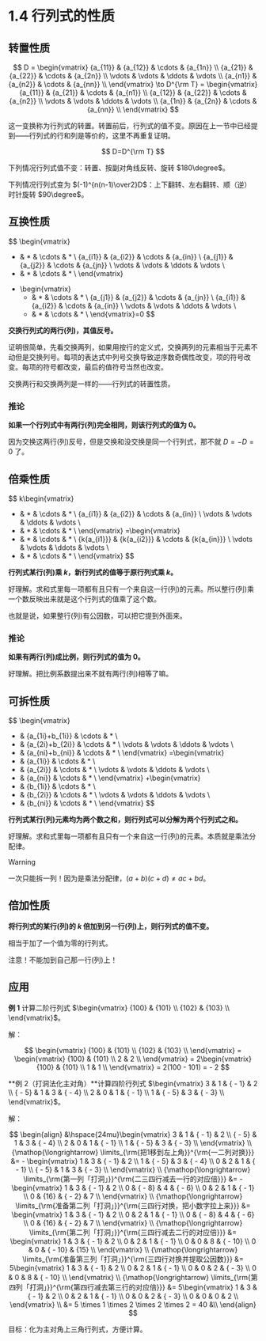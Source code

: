 # 1.4 行列式的性质

## 转置性质

$$
D = \begin{vmatrix}
   {a_{11}} & {a_{12}} &  \cdots  & {a_{1n}}  \\
   {a_{21}} & {a_{22}} &  \cdots  & {a_{2n}}  \\
    \vdots  &  \vdots  &  \ddots  &  \vdots   \\
   {a_{n1}} & {a_{n2}} &  \cdots  & {a_{nn}}  \\
 \end{vmatrix}
\to D^{\rm T} = \begin{vmatrix}
   {a_{11}} & {a_{21}} &  \cdots  & {a_{n1}}  \\
   {a_{12}} & {a_{22}} &  \cdots  & {a_{n2}}  \\
    \vdots  &  \vdots  &  \ddots  &  \vdots   \\
   {a_{1n}} & {a_{2n}} &  \cdots  & {a_{nn}}  \\
 \end{vmatrix}
$$

这一变换称为行列式的转置。转置前后，行列式的值不变。原因在上一节中已经提到——行列式的行和列是等价的，这里不再重复证明。

$$
D=D^{\rm T}
$$

下列情况行列式值不变：转置、按副对角线反转、旋转 $180\degree$。

下列情况行列式变为 $(-1)^{n(n-1)\over2}D$：上下翻转、左右翻转、顺（逆）时针旋转 $90\degree$。

## 互换性质

$$
\begin{vmatrix}
   * & * &  \cdots  & *  \\
   {a_{i1}} & {a_{i2}} &  \cdots  & {a_{in}}  \\
   {a_{j1}} & {a_{j2}} &  \cdots  & {a_{jn}}  \\
    \vdots  &  \vdots  &  \ddots  &  \vdots   \\
   * & * &  \cdots  & *  \\
 \end{vmatrix}
+ \begin{vmatrix}
   * & * &  \cdots  & *  \\
   {a_{j1}} & {a_{j2}} &  \cdots  & {a_{jn}}  \\
   {a_{i1}} & {a_{i2}} &  \cdots  & {a_{in}}  \\
    \vdots  &  \vdots  &  \ddots  &  \vdots   \\
   * & * &  \cdots  & *  \\
 \end{vmatrix}=0
$$

**交换行列式的两行(列)，其值反号。**

证明很简单，先看交换两列，如果用按行的定义式，交换两列的元素相当于元素不动但是交换列号。每项的表达式中列号交换导致逆序数奇偶性改变，项的符号改变。每项的符号都改变，最后的值符号当然也改变。

交换两行和交换两列是一样的——行列式的转置性质。

### 推论

**如果一个行列式中有两行(列)完全相同，则该行列式的值为 $0$。**

因为交换这两行(列)反号，但是交换和没交换是同一个行列式，那不就 $D=-D=0$ 了。

## 倍乘性质

$$
k\begin{vmatrix}
   * & * &  \cdots  & *  \\
   {a_{i1}} & {a_{i2}} &  \cdots  & {a_{in}}  \\
    \vdots  &  \vdots  &  \ddots  &  \vdots   \\
   * & * &  \cdots  & *  \\
 \end{vmatrix}
=\begin{vmatrix}
   * & * &  \cdots  & *  \\
   {k{a_{i1}}} & {k{a_{i2}}} &  \cdots  & {k{a_{in}}}  \\
    \vdots  &  \vdots  &  \ddots  &  \vdots   \\
   * & * &  \cdots  & *  \\
 \end{vmatrix}
$$

**行列式某行(列)乘 $k$，新行列式的值等于原行列式乘 $k$。**

好理解。求和式里每一项都有且只有一个来自这一行(列)的元素。所以整行(列)乘一个数反映出来就是这个行列式的值乘了这个数。

也就是说，如果整行(列)有公因数，可以把它提到外面来。

### 推论

**如果有两行(列)成比例，则行列式的值为 $0$。**

好理解。把比例系数提出来不就有两行(列)相等了嘛。

## 可拆性质

$$
\begin{vmatrix}
   * & {a_{1i}+b_{1i}} &  \cdots  & *  \\
   * & {a_{2i}+b_{2i}} &  \cdots  & *  \\
    \vdots  &  \vdots  &  \ddots  &  \vdots   \\
   * & {a_{ni}+b_{ni}} &  \cdots  & *  \\
 \end{vmatrix}
=\begin{vmatrix}
   * & {a_{1i}} &  \cdots  & *  \\
   * & {a_{2i}} &  \cdots  & *  \\
    \vdots  &  \vdots  &  \ddots  &  \vdots   \\
   * & {a_{ni}} &  \cdots  & *  \\
 \end{vmatrix}
 +\begin{vmatrix}
   * & {b_{1i}} &  \cdots  & *  \\
   * & {b_{2i}} &  \cdots  & *  \\
    \vdots  &  \vdots  &  \ddots  &  \vdots   \\
   * & {b_{ni}} &  \cdots  & *  \\
 \end{vmatrix}
$$

**行列式某行(列)元素均为两个数之和，则行列式可以分解为两个行列式之和。**

好理解。求和式里每一项都有且只有一个来自这一行(列)的元素。本质就是乘法分配律。

> [!warning]
> 一次只能拆一列！因为是乘法分配律，$(a+b)(c+d)\ne ac+bd$。

## 倍加性质

**将行列式的某行(列)的 $k$ 倍加到另一行(列)上，则行列式的值不变。**

相当于加了一个值为零的行列式。

注意！不能加到自己那一行(列)上！

## 应用

**例 1** 计算二阶行列式 $\begin{vmatrix}    {100} & {101}  \\    {102} & {103}  \\  \end{vmatrix}$。

解：

$$
\begin{vmatrix}
   {100} & {101}  \\
   {102} & {103}  \\
 \end{vmatrix} = \begin{vmatrix}
   {100} & {101}  \\
   2 & 2  \\
 \end{vmatrix} = 2\begin{vmatrix}
   {100} & {101}  \\
   1 & 1  \\
 \end{vmatrix} = 2(100 - 101) =  - 2
$$

**例 2（打洞法化主对角）**计算四阶行列式 $\begin{vmatrix}
   3 & 1 & { - 1} & 2  \\ 
   { - 5} & 1 & 3 & { - 4}  \\ 
   2 & 0 & 1 & { - 1}  \\ 
   1 & { - 5} & 3 & { - 3}  \\ 
 \end{vmatrix}$。

解：

$$
\begin{align}
  &\hspace{24mu}\begin{vmatrix}
   3 & 1 & { - 1} & 2  \\
   { - 5} & 1 & 3 & { - 4}  \\
   2 & 0 & 1 & { - 1}  \\
   1 & { - 5} & 3 & { - 3}  \\
 \end{vmatrix} \\
  {\mathop{\longrightarrow}
\limits_{\rm{把1移到左上角}}^{\rm{一二列对换}}} &= - \begin{vmatrix}
   1 & 3 & { - 1} & 2  \\
   1 & { - 5} & 3 & { - 4}  \\
   0 & 2 & 1 & { - 1}  \\
   { - 5} & 1 & 3 & { - 3}  \\
 \end{vmatrix} \\
  {\mathop{\longrightarrow}
\limits_{\rm{第一列「打洞」}}^{\rm{二三四行减去一行的对应倍}}} &= - \begin{vmatrix}
   1 & 3 & { - 1} & 2  \\
   0 & { - 8} & 4 & { - 6}  \\
   0 & 2 & 1 & { - 1}  \\
   0 & {16} & { - 2} & 7  \\
 \end{vmatrix} \\
  {\mathop{\longrightarrow}
\limits_{\rm{准备第二列「打洞」}}^{\rm{三四行对换，把小数字拉上来}}} &= \begin{vmatrix}
   1 & 3 & { - 1} & 2  \\
   0 & 2 & 1 & { - 1}  \\
   0 & { - 8} & 4 & { - 6}  \\
   0 & {16} & { - 2} & 7  \\
 \end{vmatrix} \\
  {\mathop{\longrightarrow}
\limits_{\rm{第二列「打洞」}}^{\rm{三四行减去二行的对应倍}}} &= \begin{vmatrix}
   1 & 3 & { - 1} & 2  \\
   0 & 2 & 1 & { - 1}  \\
   0 & 0 & 8 & { - 10}  \\
   0 & 0 & { - 10} & {15}  \\
 \end{vmatrix} \\
  {\mathop{\longrightarrow}
\limits_{\rm{准备第三列「打洞」}}^{\rm{三四行对换并提取公因数}}} &= 5\begin{vmatrix}
   1 & 3 & { - 1} & 2  \\
   0 & 2 & 1 & { - 1}  \\
   0 & 0 & 2 & { - 3}  \\
   0 & 0 & 8 & { - 10}  \\
 \end{vmatrix} \\
  {\mathop{\longrightarrow}
\limits_{\rm{第四列「打洞」}}^{\rm{第四行减去第三行的对应倍}}} &= 5\begin{vmatrix}
   1 & 3 & { - 1} & 2  \\
   0 & 2 & 1 & { - 1}  \\
   0 & 0 & 2 & { - 3}  \\
   0 & 0 & 0 & 2  \\
 \end{vmatrix} \\
   &= 5 \times 1 \times 2 \times 2 \times 2 = 40 &\\
 \end{align}
$$

目标：化为主对角上三角行列式，方便计算。
